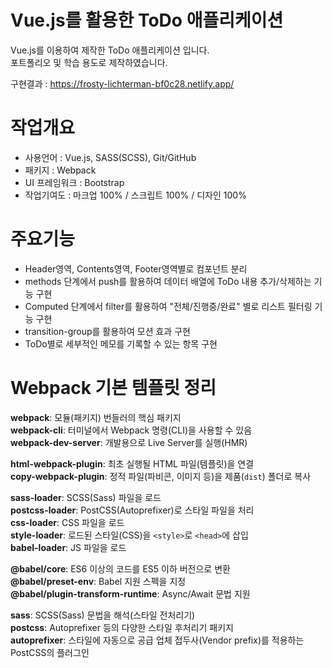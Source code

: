 # Vue.js를 활용한 ToDo 애플리케이션

Vue.js를 이용하여 제작한 ToDo 애플리케이션 입니다.<br/>
포트폴리오 및 학습 용도로 제작하였습니다.<br/>

구현결과 : https://frosty-lichterman-bf0c28.netlify.app/

# 작업개요

- 사용언어 : Vue.js, SASS(SCSS), Git/GitHub<br/>
- 패키지 : Webpack
- UI 프레임워크 : Bootstrap
- 작업기여도 : 마크업 100% / 스크립트 100% / 디자인 100%

# 주요기능

- Header영역, Contents영역, Footer영역별로 컴포넌트 분리
- methods 단계에서 push를 활용하여 데이터 배열에 ToDo 내용 추가/삭제하는 기능 구현
- Computed 단계에서 filter를 활용하여 "전체/진행중/완료" 별로 리스트 필터링 기능 구현
- transition-group를 활용하여 모션 효과 구현
- ToDo별로 세부적인 메모를 기록할 수 있는 항목 구현

# Webpack 기본 템플릿 정리

__webpack__: 모듈(패키지) 번들러의 핵심 패키지<br>
__webpack-cli__: 터미널에서 Webpack 명령(CLI)을 사용할 수 있음<br>
__webpack-dev-server__: 개발용으로 Live Server를 실행(HMR)<br>

__html-webpack-plugin__: 최초 실행될 HTML 파일(템플릿)을 연결<br>
__copy-webpack-plugin__: 정적 파일(파비콘, 이미지 등)을 제품(`dist`) 폴더로 복사<br>

__sass-loader__: SCSS(Sass) 파일을 로드<br>
__postcss-loader__: PostCSS(Autoprefixer)로 스타일 파일을 처리<br>
__css-loader__: CSS 파일을 로드<br>
__style-loader__: 로드된 스타일(CSS)을 `<style>`로 `<head>`에 삽입<br>
__babel-loader__: JS 파일을 로드<br>

__@babel/core__: ES6 이상의 코드를 ES5 이하 버전으로 변환<br>
__@babel/preset-env__: Babel 지원 스펙을 지정<br>
__@babel/plugin-transform-runtime__: Async/Await 문법 지원<br>

__sass__: SCSS(Sass) 문법을 해석(스타일 전처리기)<br>
__postcss__: Autoprefixer 등의 다양한 스타일 후처리기 패키지<br>
__autoprefixer__: 스타일에 자동으로 공급 업체 접두사(Vendor prefix)를 적용하는 PostCSS의 플러그인<br> 

